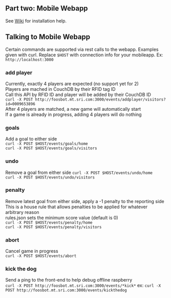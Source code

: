 ## Part two: Mobile Webapp ##

See [Wiki](https://github.com/sinnerschrader/digitalfoosball/wiki/Installation-Instructions:-Part-2:-Mobile-Webapp) for installation help.

## Talking to Mobile Webapp ##
Certain commands are supported via rest calls to the webapp. Examples given with curl. Replace `$HOST` with connection info for your mobileapp. Ex: `http://localhost:3000`
### add player ###
Currently, exactly 4 players are expected (no support yet for 2)  
Players are mached in CouchDB by their RFID tag ID  
Call this API by RFID ID and player will be added by their CouchDB ID  
`curl -X POST http://foosbot.mt.sri.com:3000/events/addplayer/visitors?id=0009653896`  
After 4 players are matched, a new game will automatically start  
If a game is already in progress, adding 4 players will do nothing  
### goals ###
Add a goal to either side  
`curl -X POST $HOST/events/goals/home`  
`curl -X POST $HOST/events/goals/visitors`  
### undo ###
Remove a goal from either side
`curl -X POST $HOST/events/undo/home`  
`curl -X POST $HOST/events/undo/visitors`  
### penalty ###
Remove latest goal from either side, apply a -1 penalty to the reporting side  
This is a house rule that allows penalties to be applied for whatever arbitrary reason  
rules.json sets the minimum score value (default is 0)  
`curl -X POST $HOST/events/penalty/home`  
`curl -X POST $HOST/events/penalty/visitors`  
### abort ###
Cancel game in progress  
`curl -X POST $HOST/events/abort`  
### kick the dog ###
Send a ping to the front-end to help debug offline raspberry  
`curl -X POST http://foosbot.mt.sri.com:3000/events/*kick*`
ex:
`curl -X POST http://foosbot.mt.sri.com:3000/events/kickthedog`
